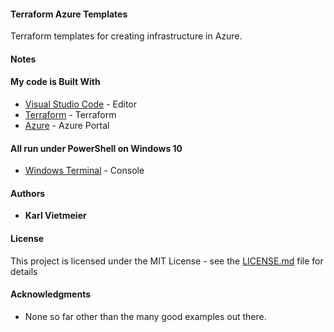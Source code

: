 #### Terraform Azure Templates

Terraform templates for creating infrastructure in Azure.


#### Notes



#### My code is Built With
* [Visual Studio Code](https://code.visualstudio.com/) - Editor
* [Terraform](https://www.terraform.io/) - Terraform
* [Azure](portal.azure.com) - Azure Portal

#### All run under PowerShell on Windows 10
* [Windows Terminal](https://docs.microsoft.com/en-us/windows/terminal/) - Console


#### Authors

* **Karl Vietmeier**


#### License

This project is licensed under the MIT License - see the [LICENSE.md](LICENSE.md) file for details

#### Acknowledgments

* None so far other than the many good examples out there.